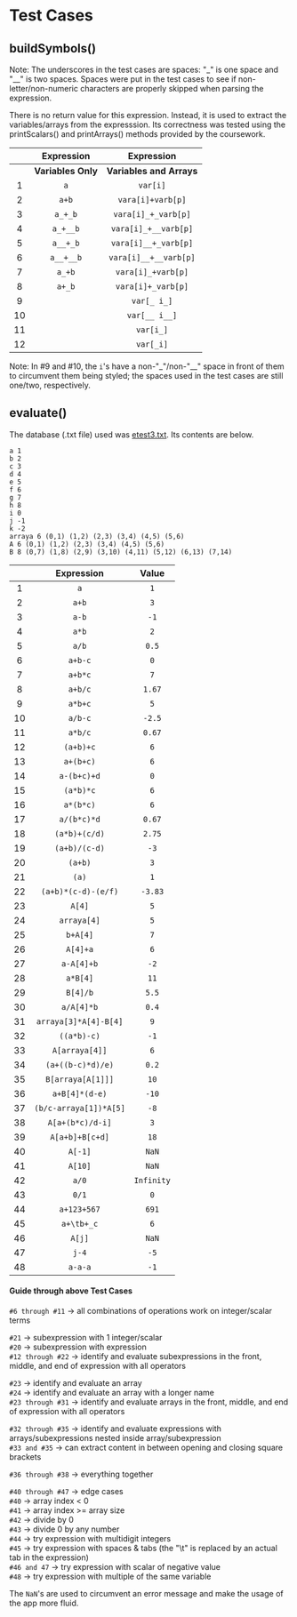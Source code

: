 # Test Cases

## buildSymbols()

Note: The underscores in the test cases are spaces: "_" is one space and "__" is two spaces. Spaces were put in the test cases to see if 
non-letter/non-numeric characters are properly skipped when parsing the expression.

There is no return value for this expression. Instead, it is used to extract the variables/arrays from the expresssion. Its correctness
was tested using the printScalars() and printArrays() methods provided by the coursework.

|    | Expression    | Expression           |
|:--:|:-------------:|:--------------------:|
|    | **Variables Only** | **Variables and Arrays** |
| 1  |`a`              |`var[i]`                |
| 2  |`a+b`            |`vara[i]+varb[p]`       |  
| 3  |`a_+_b`          |`vara[i]_+_varb[p]`     |
| 4  |`a_+__b`         |`vara[i]_+__varb[p]`    |
| 5  |`a__+_b`         |`vara[i]__+_varb[p]`    |
| 6  |`a__+__b`        |`vara[i]__+__varb[p]`   |
| 7  |`a_+b`           |`vara[i]_+varb[p]`      |
| 8  |`a+_b`           |`vara[i]+_varb[p]`      |
| 9  |               |`var[_ i_]`              |
| 10 |               |`var[__ i__]`            |
| 11 |               |`var[i_]`               |
| 12 |               |`var[_i]`               |

Note: In #9 and #10, the `i`'s have a non-"_"/non-"__" space in front of them to circumvent them being styled; the spaces used in the test cases
are still one/two, respectively.

## evaluate()

The database (.txt file) used was [etest3.txt](https://github.com/urvishp13/Expression-Evaluation/blob/main/data/etest3.txt). Its contents
are below.

```
a 1
b 2
c 3
d 4
e 5
f 6
g 7
h 8
i 0
j -1
k -2
arraya 6 (0,1) (1,2) (2,3) (3,4) (4,5) (5,6)
A 6 (0,1) (1,2) (2,3) (3,4) (4,5) (5,6)
B 8 (0,7) (1,8) (2,9) (3,10) (4,11) (5,12) (6,13) (7,14)
```

|    | Expression    | Value |
|:--:|:-------------:|:-----:|
|1|`a`|`1`|
|2|`a+b`|`3`|
|3|`a-b`|`-1`|
|4|`a*b`|`2`|
|5|`a/b`|`0.5`|
|6|`a+b-c`|`0`|
|7|`a+b*c`|`7`|
|8|`a+b/c`|`1.67`|
|9|`a*b+c`|`5`|
|10|`a/b-c`|`-2.5`|
|11|`a*b/c`|`0.67`|
|12|`(a+b)+c`|`6`|
|13|`a+(b+c)`|`6`|
|14|`a-(b+c)+d`|`0`|
|15|`(a*b)*c`|`6`|
|16|`a*(b*c)`|`6`|
|17|`a/(b*c)*d`|`0.67`|
|18|`(a*b)+(c/d)`|`2.75`|
|19|`(a+b)/(c-d)`|`-3`|
|20|`(a+b)`|`3`|
|21|`(a)`|`1`|
|22|`(a+b)*(c-d)-(e/f)`|`-3.83`|
|23|`A[4]`|`5`|
|24|`arraya[4]`|`5`|
|25|`b+A[4]`|`7`|
|26|`A[4]+a`|`6`|
|27|`a-A[4]+b`|`-2`|
|28|`a*B[4]`|`11`|
|29|`B[4]/b`|`5.5`|
|30|`a/A[4]*b`|`0.4`|
|31|`arraya[3]*A[4]-B[4]`|`9`|
|32|`((a*b)-c)`|`-1`|
|33|`A[arraya[4]]`|`6`|
|34|`(a+((b-c)*d)/e)`|`0.2`|
|35|`B[arraya[A[1]]]`|`10`|
|36|`a+B[4]*(d-e)`|`-10`|
|37|`(b/c-arraya[1])*A[5]`|`-8`|
|38|`A[a+(b*c)/d-i]`|`3`|
|39|`A[a+b]+B[c+d]`|`18`|
|40|`A[-1]`|`NaN`|
|41|`A[10]`|`NaN`|
|42|`a/0`|`Infinity`|
|43|`0/1`|`0`|
|44|`a+123+567`|`691`|
|45|`a+\tb+_c`|`6`|
|46|`A[j]`|`NaN`|
|47|`j-4`|`-5`|
|48|`a-a-a`|`-1`|

#### Guide through above Test Cases

`#6 through #11`  &rarr; all combinations of operations work on integer/scalar terms

`#21`             &rarr; subexpression with 1 integer/scalar</br>
`#20`             &rarr; subexpression with expression</br>
`#12 through #22` &rarr; identify and evaluate subexpressions in the front, middle, and end of expression with all operators

`#23`             &rarr; identify and evaluate an array</br>
`#24`             &rarr; identify and evaluate an array with a longer name</br>
`#23 through #31` &rarr; identify and evaluate arrays in the front, middle, and end of expression with all operators

`#32 through #35` &rarr; identify and evaluate expressions with arrays/subexpressions nested inside array/subexpression</br>
`#33 and #35`     &rarr; can extract content in between opening and closing square brackets</br>

`#36 through #38` &rarr; everything together

`#40 through #47` &rarr; edge cases</br>
`#40`             &rarr; array index < 0</br>
`#41`             &rarr; array index >= array size</br>
`#42`             &rarr; divide by 0</br>
`#43`             &rarr; divide 0 by any number</br>
`#44`             &rarr; try expression with multidigit integers</br>
`#45`             &rarr; try expression with spaces & tabs (the "\t" is replaced by an actual tab in the expression)</br>
`#46 and 47`      &rarr; try expression with scalar of negative value</br>
`#48`		      &rarr; try expression with multiple of the same variable

The `NaN`'s are used to circumvent an error message and make the usage of the app more fluid.